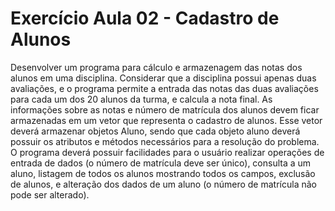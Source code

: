 # Exercício Aula 02 - Cadastro de Alunos

Desenvolver um programa para cálculo e armazenagem das notas dos alunos em uma disciplina. Considerar que a disciplina possui apenas duas avaliações, e o programa permite a entrada das notas das duas avaliações para cada um dos 20 alunos da turma, e calcula a nota final. As informações sobre as notas e número de matrícula dos alunos devem ficar armazenadas em um vetor que representa o cadastro de alunos. Esse vetor deverá armazenar objetos Aluno, sendo que cada objeto aluno deverá possuir os atributos e métodos necessários para a resolução do problema. O programa deverá possuir facilidades para o usuário realizar operações de entrada de dados (o número de matrícula deve ser único), consulta a um aluno, listagem de todos os alunos mostrando todos os campos, exclusão de alunos, e alteração dos dados de um aluno (o número de matrícula não pode ser alterado).
